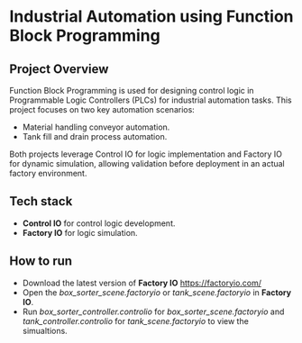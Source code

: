 # Industrial Automation using Function Block Programming  

## Project Overview

Function Block Programming is used for designing control logic in Programmable Logic Controllers (PLCs) for industrial automation tasks. This project focuses on two key automation scenarios:
- Material handling conveyor automation.
- Tank fill and drain process automation.

Both projects leverage Control IO for logic implementation and Factory IO for dynamic simulation, allowing validation before deployment in an actual factory environment.


## Tech stack

- **Control IO** for control logic development.
- **Factory IO** for logic simulation.

## How to run
- Download the latest version of **Factory IO** https://factoryio.com/
- Open the *box_sorter_scene.factoryio* or *tank_scene.factoryio* in **Factory IO**.
- Run *box_sorter_controller.controlio* for *box_sorter_scene.factoryio* and *tank_controller.controlio* for *tank_scene.factoryio* to view the simualtions.